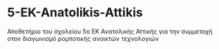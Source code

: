 # 5-EK-Anatolikis-Attikis
Αποθετήριο του σχολείου 5ο ΕΚ Ανατολικής Αττικής για την συμμετοχή στον διαγωνισμό ρομποτικής ανοικτών τεχνολογιών
